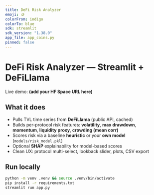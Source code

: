 ```yaml
---
title: DeFi Risk Analyzer
emoji: 🪙
colorFrom: indigo
colorTo: blue
sdk: streamlit
sdk_version: "1.38.0"
app_file: app_coins.py
pinned: false
---
```


# DeFi Risk Analyzer — Streamlit + DeFiLlama

Live demo: **(add your HF Space URL here)**

## What it does

- Pulls TVL time series from **DeFiLlama** (public API, cached)
- Builds per-protocol risk features: **volatility**, **max drawdown**, **momentum**, **liquidity proxy**, **crowding (mean corr)**
- Scores risk via a baseline **heuristic** or your **own model** (`models/risk_model.pkl`)
- Optional **SHAP** explainability for model-based scores
- Clean UX: protocol multi-select, lookback slider, plots, CSV export

## Run locally

```bash
python -m venv .venv && source .venv/bin/activate
pip install -r requirements.txt
streamlit run app.py
```
